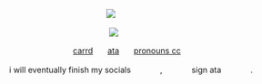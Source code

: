 <p align="center">
</a>
<img src="https://komarev.com/ghpvc/?username=mewkiaa&color=fef143&base=1000&style=flat&label=wip" />⠀
<p align="center">

<p align="center">
  <img src="https://media1.tenor.com/m/YSTGx-dv6aEAAAAC/ichiryusai-madarame-persona-5.gif"/>
</p>

ㅤㅤㅤㅤㅤㅤㅤㅤㅤㅤㅤㅤㅤㅤ[carrd](https://diirtywork.carrd.co)ㅤㅤ[ata](https://antikechi.atabook.org)ㅤㅤ[pronouns cc](https://prns.cc/kbilv)

ㅤㅤㅤㅤㅤ i will eventually finish my socialsㅤㅤㅤㅤ,ㅤㅤㅤㅤsign ataㅤㅤㅤㅤ.
